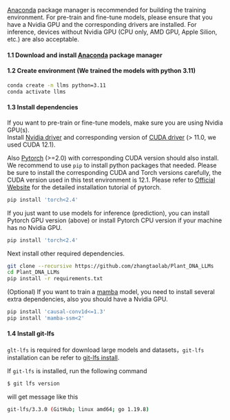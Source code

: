 [Anaconda](https://www.anaconda.com/) package manager is recommended for building the training environment. For pre-train and fine-tune models, please ensure that you have a Nvidia GPU and the corresponding drivers are installed. For inference, devices without Nvidia GPU (CPU only, AMD GPU, Apple Silion, etc.) are also acceptable.

#### 1.1 Download and install [Anaconda](https://www.anaconda.com/download) package manager

#### 1.2 Create environment (We trained the models with python 3.11)

```bash
conda create -n llms python=3.11
conda activate llms
```

#### 1.3 Install dependencies

If you want to pre-train or fine-tune models, make sure you are using Nvidia GPU(s).  
Install [Nvidia driver](https://www.nvidia.com/download/index.aspx) and corresponding version of [CUDA driver](https://developer.nvidia.com/cuda-downloads) (> 11.0, we used CUDA 12.1).  

Also [Pytorch](https://pytorch.org/) (>=2.0) with corresponding CUDA version should also install.  
We recommend to use `pip` to install python packages that needed. Please be sure to install the corresponding CUDA and Torch versions carefully, the CUDA version used in this test environment is 12.1. Please refer to [Official Website](https://pytorch.org/) for the detailed installation tutorial of pytorch.

```bash
pip install 'torch<2.4'
```

If you just want to use models for inference (prediction), you can install Pytorch GPU version (above) or install Pytorch CPU version if your machine has no Nvidia GPU.

```bash
pip install 'torch<2.4'
```

Next install other required dependencies.
```bash
git clone --recursive https://github.com/zhangtaolab/Plant_DNA_LLMs
cd Plant_DNA_LLMs
pip install -r requirements.txt
```

(Optional) If you want to train a [mamba](https://github.com/state-spaces/mamba) model, you need to install several extra dependencies, also you should have a Nvidia GPU.

```bash
pip install 'causal-conv1d<=1.3'
pip install 'mamba-ssm<2'
```

#### 1.4 Install git-lfs
`glt-lfs` is required for download large models and datasets，`git-lfs` installation can be refer to [git-lfs install](https://github.com/git-lfs/git-lfs?utm_source=gitlfs_site&utm_medium=installation_link&utm_campaign=gitlfs#installing).

If `git-lfs` is installed, run the following command
```bash
$ git lfs version
```
will get message like this
```bash
git-lfs/3.3.0 (GitHub; linux amd64; go 1.19.8)
```
